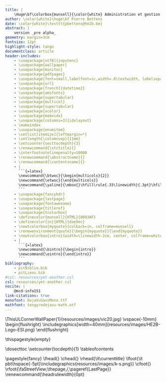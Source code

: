 ```yaml
---
title: |
	\Huge\bf\colorbox{munsell}{\color{white} Administration et gestion des réseaux}
author: \color{white}\huge\bf Pierre Bettens
date: \color{white}\texttt{pbettens@he2b.be}
abstract: |
	version _pre alpha_
geometry: margin=3cm
fontsize: 12pt
highlight-style: tango
documentclass: article
header-includes:	
	- \usepackage[utf8]{inputenc}
	- \usepackage{wallpaper}
    - \usepackage{minitoc}
	- \usepackage{pdfpages}
	- \usepackage[font=small,labelfont=sc,width=.8\textwidth, labelsep=endash]{caption}
	- \usepackage{url}
	- \usepackage[french]{datetime2}
	- \usepackage{amsfonts}
	- \usepackage{supertabular}
	- \usepackage{multicol}
	- \usepackage{supertabular}
	- \usepackage{xcolor}
	- \usepackage{makeidx}
	- \usepackage[columns=3]{idxlayout}
	- \makeindex
	- \usepackage{enumitem}
	- \setlist[itemize]{leftmargin=*}
	- \setlength{\columnsep}{11mm} 
	- \setcounter{secttocdepth}{3}
	- \renewcommand{\stctitle}{}
	- \interfootnotelinepenalty=10000
	- \renewcommand{\abstractname}{}
	- \renewcommand{\contentsname}{}
	- |
	  ```{=latex}
	  \newcommand{\btwoc}{\begin{multicols}{2}}
	  \newcommand{\etwoc}{\end{multicols}}
	  \newcommand{\yaline}{\mbox{}\hfill\rule{.33\linewidth}{.3pt}\hfill\mbox{}}
	  ```
	- \usepackage{fancyhdr}
	- \usepackage{lastpage}
	- \usepackage{fontawesome}
	- \usepackage{titleref}
	- \usepackage{tcolorbox}
	- \definecolor{munsell}{HTML}{0093AF}
	- \definecolor{in}{HTML}{dae9ec}
	- \newtcolorbox{myquote}{colback=in, colframe=munsell}
	- \renewenvironment{quote}{\begin{myquote}}{\end{myquote}}
	- \newtcolorbox{intro}{width=\linewidth-2cm, center, colframe=white}
	- |
	  ```{=latex}
	  \newcommand{\bintro}{\begin{intro}}
	  \newcommand{\eintro}{\end{intro}}
	  ```
bibliography: 
	- pitBiblio.bib 
	- pitLiens.bib
#csl: resources/yet-another.csl 
csl: resources/yet-another.csl
nocite: |
	@mcd-info151
link-citations: true
monofont: DejaVuSansMono.ttf 
mathfont: texgyredejavu-math.otf 
---
```


<!-- ajout d'une image et du logo -->
\ThisULCornerWallPaper{1}{resources/images/vic20.jpg}
\vspace{-10mm}
\begin{flushright}
\includegraphics[width=40mm]{resources/images/HE2B-Logo-ESI.png}
\end{flushright}

\thispagestyle{empty}

\dosecttoc
\setcounter{tocdepth}{1}
\tableofcontents


\pagestyle{fancy}
\lhead{}
\chead{}
\rhead{\it\currenttitle}
\lfoot{\it pbt\hspace{-5pt}\includegraphics{resources/images/k-s.png}}
\cfoot{}
\rfoot{\faStreetView\;\thepage\,/\,\pageref{LastPage}}
\renewcommand{\headrulewidth}{0pt}

